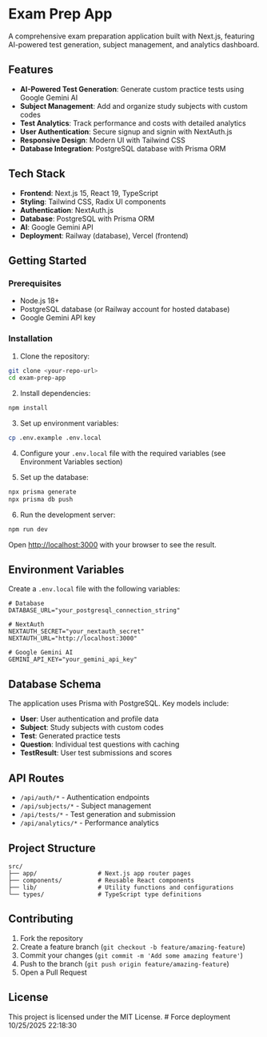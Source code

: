 # Exam Prep App

A comprehensive exam preparation application built with Next.js, featuring AI-powered test generation, subject management, and analytics dashboard.

## Features

- **AI-Powered Test Generation**: Generate custom practice tests using Google Gemini AI
- **Subject Management**: Add and organize study subjects with custom codes
- **Test Analytics**: Track performance and costs with detailed analytics
- **User Authentication**: Secure signup and signin with NextAuth.js
- **Responsive Design**: Modern UI with Tailwind CSS
- **Database Integration**: PostgreSQL database with Prisma ORM

## Tech Stack

- **Frontend**: Next.js 15, React 19, TypeScript
- **Styling**: Tailwind CSS, Radix UI components
- **Authentication**: NextAuth.js
- **Database**: PostgreSQL with Prisma ORM
- **AI**: Google Gemini API
- **Deployment**: Railway (database), Vercel (frontend)

## Getting Started

### Prerequisites

- Node.js 18+ 
- PostgreSQL database (or Railway account for hosted database)
- Google Gemini API key

### Installation

1. Clone the repository:
```bash
git clone <your-repo-url>
cd exam-prep-app
```

2. Install dependencies:
```bash
npm install
```

3. Set up environment variables:
```bash
cp .env.example .env.local
```

4. Configure your `.env.local` file with the required variables (see Environment Variables section)

5. Set up the database:
```bash
npx prisma generate
npx prisma db push
```

6. Run the development server:
```bash
npm run dev
```

Open [http://localhost:3000](http://localhost:3000) with your browser to see the result.

## Environment Variables

Create a `.env.local` file with the following variables:

```env
# Database
DATABASE_URL="your_postgresql_connection_string"

# NextAuth
NEXTAUTH_SECRET="your_nextauth_secret"
NEXTAUTH_URL="http://localhost:3000"

# Google Gemini AI
GEMINI_API_KEY="your_gemini_api_key"
```

## Database Schema

The application uses Prisma with PostgreSQL. Key models include:

- **User**: User authentication and profile data
- **Subject**: Study subjects with custom codes
- **Test**: Generated practice tests
- **Question**: Individual test questions with caching
- **TestResult**: User test submissions and scores

## API Routes

- `/api/auth/*` - Authentication endpoints
- `/api/subjects/*` - Subject management
- `/api/tests/*` - Test generation and submission
- `/api/analytics/*` - Performance analytics

## Project Structure

```
src/
├── app/                 # Next.js app router pages
├── components/          # Reusable React components
├── lib/                 # Utility functions and configurations
└── types/               # TypeScript type definitions
```

## Contributing

1. Fork the repository
2. Create a feature branch (`git checkout -b feature/amazing-feature`)
3. Commit your changes (`git commit -m 'Add some amazing feature'`)
4. Push to the branch (`git push origin feature/amazing-feature`)
5. Open a Pull Request

## License

This project is licensed under the MIT License.
#   F o r c e   d e p l o y m e n t   1 0 / 2 5 / 2 0 2 5   2 2 : 1 8 : 3 0  
 